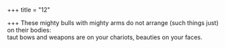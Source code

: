 +++
title = "12"

+++
These mighty bulls with mighty arms do not arrange (such things just)  on their bodies:  
taut bows and weapons are on your chariots, beauties on your faces.  